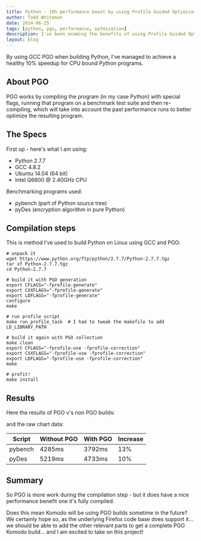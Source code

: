 ```yaml
---
title: Python - 10% performance boost by using Profile Guided Optimization (PGO)
author: Todd Whiteman
date: 2014-06-25
tags: [python, pgo, performance, optmization]
description: I've been examing the benefits of using Profile Guided Optimization for building Python - with some success.
layout: blog
---
```


By using GCC PGO when building Python, I've managed to achieve a healthy 10%
speedup for CPU bound Python programs.

## About PGO

PGO works by compiling the program (in my case Python) with special flags,
running that program on a benchmark test suite and then re-compiling, which will
take into account the past performance runs to better optimize the resulting
program.

## The Specs

First up - here's what I am using:
 * Python 2.7.7
 * GCC 4.8.2
 * Ubuntu 14.04 (64 bit)
 * Intel Q6600 @ 2.40GHz CPU

Benchmarking programs used:
 * pybench (part of Python source tree)
 * pyDes (encryption algorithm in pure Python)

## Compilation steps

This is method I've used to build Python on Linux using GCC and PGO:

```
# unpack it
wget https://www.python.org/ftp/python/2.7.7/Python-2.7.7.tgz
tar xf Python-2.7.7.tgz
cd Python-2.7.7

# build it with PGO generation
export CFLAGS="-fprofile-generate"
export CXXFLAGS="-fprofile-generate"
export LDFLAGS="-fprofile-generate"
configure
make

# run profile script
make run_profile_task  # I had to tweak the makefile to add LD_LIBRARY_PATH

# build it again with PGO collection
make clean
export CFLAGS="-fprofile-use -fprofile-correction"
export CXXFLAGS="-fprofile-use -fprofile-correction"
export LDFLAGS="-fprofile-use -fprofile-correction"
make

# profit!
make install
```

## Results

Here the results of PGO v's non PGO builds:

<div id="chart_div">
</div>

and the raw chart data:

| Script       | Without PGO   | With PGO     | Increase   |
| ------------ | ------------- | ------------ | ---------- |
| pybench      |   4285ms      |   3792ms     |    13%     |
| pyDes        |   5219ms      |   4733ms     |    10%     |


## Summary

So PGO is more work during the compilation step - but it does have a nice
performance benefit one it's fully compiled.

Does this mean Komodo will be using PGO builds sometime in the future? We
certainly hope so, as the underlying Firefox code base does support it... we
should be able to add the other relevant parts to get a complete PGO Komodo
build... and I am excited to take on this project!


<script type="text/javascript" src="https://www.google.com/jsapi"></script>
<script type="text/javascript">
  google.load("visualization", "1", {packages:["corechart"]});
  google.setOnLoadCallback(drawChart);
  function drawChart() {
    var data = google.visualization.arrayToDataTable([
      ['Program',  'Without PGO (ms)', 'With PGO (ms)'],
      ['pybench',   4285,               3792],
      ['pydes',     5219,               4733],
    ]);

    var options = {
      title: 'PGO Performance Comparison for Python 2.7.7 on Linux',
      vAxis: { minValue: 0 },
    };

    var chart = new google.visualization.ColumnChart(document.getElementById('chart_div'));
    chart.draw(data, options);
  }
</script>
